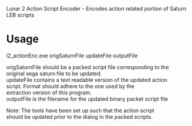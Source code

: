 Lunar 2 Action Script Encoder - Encodes action related portion of Saturn LEB scripts

 Usage                                                               
 ==================================================                  
 l2_actionEnc.exe origSaturnFile updateFile outputFile               
                                                                     
 origSaturnFile should be a packed script file corresponding to the  
                original sega saturn file to be updated.             
 updateFile contains a text readable version of the updated action   
            script.  Format should adhere to the one used by the     
            extraction version of this program.                      
 outputFile is the filename for the updated binary packet script file  
                                                                     
 Note:  The tools have been set up such that the action script       
 should be updated prior to the dialog in the packed scripts.        
